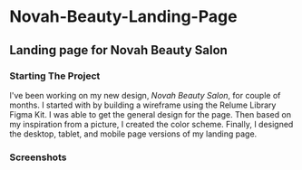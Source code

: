 # Novah-Beauty-Landing-Page

## Landing page for Novah Beauty Salon
### Starting The Project
I've been working on my new design, _Novah Beauty Salon_, for couple of months. I started with by building a wireframe using the Relume Library Figma Kit. I was able to get the general design for the page. 
Then based on my inspiration from a picture, I created the color scheme. Finally, I designed the desktop, tablet, and mobile page versions of my landing page. 

### Screenshots
